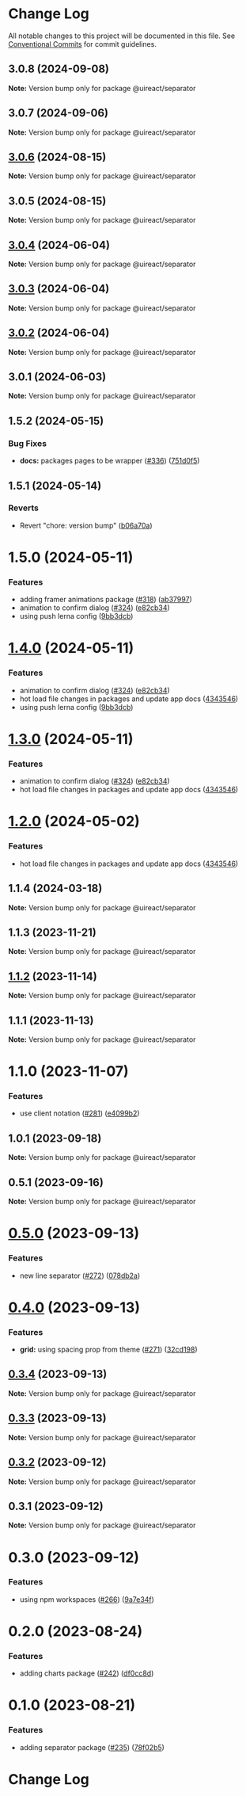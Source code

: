 # Change Log

All notable changes to this project will be documented in this file.
See [Conventional Commits](https://conventionalcommits.org) for commit guidelines.

## 3.0.8 (2024-09-08)

**Note:** Version bump only for package @uireact/separator





## 3.0.7 (2024-09-06)

**Note:** Version bump only for package @uireact/separator





## [3.0.6](https://github.com/inavac182/uireact/compare/@uireact/separator@3.0.5...@uireact/separator@3.0.6) (2024-08-15)

**Note:** Version bump only for package @uireact/separator





## 3.0.5 (2024-08-15)

**Note:** Version bump only for package @uireact/separator





## [3.0.4](https://github.com/inavac182/uireact/compare/@uireact/separator@3.0.3...@uireact/separator@3.0.4) (2024-06-04)

**Note:** Version bump only for package @uireact/separator





## [3.0.3](https://github.com/inavac182/uireact/compare/@uireact/separator@3.0.2...@uireact/separator@3.0.3) (2024-06-04)

**Note:** Version bump only for package @uireact/separator





## [3.0.2](https://github.com/inavac182/uireact/compare/@uireact/separator@3.0.1...@uireact/separator@3.0.2) (2024-06-04)

**Note:** Version bump only for package @uireact/separator





## 3.0.1 (2024-06-03)

**Note:** Version bump only for package @uireact/separator





## 1.5.2 (2024-05-15)


### Bug Fixes

* **docs:** packages pages to be wrapper ([#336](https://github.com/inavac182/uireact/issues/336)) ([751d0f5](https://github.com/inavac182/uireact/commit/751d0f544050ac090dafb11a062c21ab7275e2f3))





## 1.5.1 (2024-05-14)


### Reverts

* Revert "chore: version bump" ([b06a70a](https://github.com/inavac182/uireact/commit/b06a70ae3e4a32a478c20a9f1e3325ebbf82886f))





# 1.5.0 (2024-05-11)


### Features

* adding framer animations package ([#318](https://github.com/inavac182/uireact/issues/318)) ([ab37997](https://github.com/inavac182/uireact/commit/ab379979e0b18c075bc43e0a89d24a9aaa247370))
* animation to confirm dialog ([#324](https://github.com/inavac182/uireact/issues/324)) ([e82cb34](https://github.com/inavac182/uireact/commit/e82cb34168dd9314502947bc2505e1495413905a))
* using push lerna config ([9bb3dcb](https://github.com/inavac182/uireact/commit/9bb3dcb5c8829386d55fe2c2b788f6d83a64241d))





# [1.4.0](https://github.com/inavac182/uireact/compare/@uireact/separator@1.1.4...@uireact/separator@1.4.0) (2024-05-11)


### Features

* animation to confirm dialog ([#324](https://github.com/inavac182/uireact/issues/324)) ([e82cb34](https://github.com/inavac182/uireact/commit/e82cb34168dd9314502947bc2505e1495413905a))
* hot load file changes in packages and update app docs ([4343546](https://github.com/inavac182/uireact/commit/4343546a7739f011875050723426f29231d561a8))
* using push lerna config ([9bb3dcb](https://github.com/inavac182/uireact/commit/9bb3dcb5c8829386d55fe2c2b788f6d83a64241d))





# [1.3.0](https://github.com/inavac182/uireact/compare/@uireact/separator@1.1.4...@uireact/separator@1.3.0) (2024-05-11)


### Features

* animation to confirm dialog ([#324](https://github.com/inavac182/uireact/issues/324)) ([e82cb34](https://github.com/inavac182/uireact/commit/e82cb34168dd9314502947bc2505e1495413905a))
* hot load file changes in packages and update app docs ([4343546](https://github.com/inavac182/uireact/commit/4343546a7739f011875050723426f29231d561a8))





# [1.2.0](https://github.com/inavac182/uireact/compare/@uireact/separator@1.1.4...@uireact/separator@1.2.0) (2024-05-02)


### Features

* hot load file changes in packages and update app docs ([4343546](https://github.com/inavac182/uireact/commit/4343546a7739f011875050723426f29231d561a8))





## 1.1.4 (2024-03-18)

**Note:** Version bump only for package @uireact/separator





## 1.1.3 (2023-11-21)

**Note:** Version bump only for package @uireact/separator





## [1.1.2](https://github.com/inavac182/uireact/compare/@uireact/separator@1.1.1...@uireact/separator@1.1.2) (2023-11-14)

**Note:** Version bump only for package @uireact/separator





## 1.1.1 (2023-11-13)

**Note:** Version bump only for package @uireact/separator





# 1.1.0 (2023-11-07)


### Features

* use client notation ([#281](https://github.com/inavac182/uireact/issues/281)) ([e4099b2](https://github.com/inavac182/uireact/commit/e4099b21110b550cb313781aaeeac3cb141a6dd8))





## 1.0.1 (2023-09-18)

**Note:** Version bump only for package @uireact/separator





## 0.5.1 (2023-09-16)

**Note:** Version bump only for package @uireact/separator





# [0.5.0](https://github.com/inavac182/ui-react/compare/@uireact/separator@0.4.0...@uireact/separator@0.5.0) (2023-09-13)


### Features

* new line separator ([#272](https://github.com/inavac182/ui-react/issues/272)) ([078db2a](https://github.com/inavac182/ui-react/commit/078db2a2659c6ad8e698f1fdc27da2b5c9ef1fd6))





# [0.4.0](https://github.com/inavac182/ui-react/compare/@uireact/separator@0.3.4...@uireact/separator@0.4.0) (2023-09-13)


### Features

* **grid:** using spacing prop from theme ([#271](https://github.com/inavac182/ui-react/issues/271)) ([32cd198](https://github.com/inavac182/ui-react/commit/32cd19806d5748c19d98010b9111fa4bf3782b9f))





## [0.3.4](https://github.com/inavac182/ui-react/compare/@uireact/separator@0.3.3...@uireact/separator@0.3.4) (2023-09-13)

**Note:** Version bump only for package @uireact/separator





## [0.3.3](https://github.com/inavac182/ui-react/compare/@uireact/separator@0.3.2...@uireact/separator@0.3.3) (2023-09-13)

**Note:** Version bump only for package @uireact/separator





## [0.3.2](https://github.com/inavac182/ui-react/compare/@uireact/separator@0.3.1...@uireact/separator@0.3.2) (2023-09-12)

**Note:** Version bump only for package @uireact/separator





## 0.3.1 (2023-09-12)

**Note:** Version bump only for package @uireact/separator





# 0.3.0 (2023-09-12)


### Features

* using npm workspaces ([#266](https://github.com/inavac182/ui-react/issues/266)) ([9a7e34f](https://github.com/inavac182/ui-react/commit/9a7e34f437947edc55e2429dea7059e2f8b50fb9))





# 0.2.0 (2023-08-24)


### Features

* adding charts package ([#242](https://github.com/inavac182/ui-react/issues/242)) ([df0cc8d](https://github.com/inavac182/ui-react/commit/df0cc8d838e8a810ca7947f476cab4efc8f888cd))





# 0.1.0 (2023-08-21)


### Features

* adding separator package ([#235](https://github.com/inavac182/ui-react/issues/235)) ([78f02b5](https://github.com/inavac182/ui-react/commit/78f02b55ff2e1673f478317cdf29d71a41ff3c21))





# Change Log

